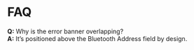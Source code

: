 # FAQ

**Q:** Why is the error banner overlapping?  
**A:** It’s positioned above the Bluetooth Address field by design.
